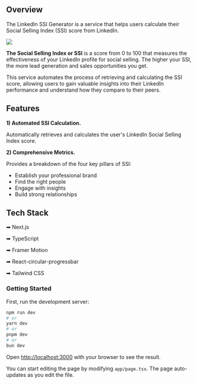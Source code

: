 ## Overview

The LinkedIn SSI Generator is a service that helps users calculate their Social Selling Index (SSI) score from LinkedIn.

<img src="https://github.com/getFrontend/react-100-questions-ua/raw/main/public/assets/images/app-lenkedin-generator-img.png" />

**The Social Selling Index or SSI** is a score from 0 to 100 that measures the effectiveness of your LinkedIn profile for social selling. The higher your SSI, the more lead generation and sales opportunities you get.

This service automates the process of retrieving and calculating the SSI score, allowing users to gain valuable insights into their LinkedIn performance and understand how they compare to their peers.

## Features

**1) Automated SSI Calculation.**

Automatically retrieves and calculates the user's LinkedIn Social Selling Index score.

**2) Comprehensive Metrics.**

Provides a breakdown of the four key pillars of SSI:

- Establish your professional brand
- Find the right people
- Engage with insights
- Build strong relationships

## Tech Stack

➡ Next.js

➡ TypeScript

➡ Framer Motion

➡ React-circular-progressbar

➡ Tailwind CSS

### Getting Started

First, run the development server:

```bash
npm run dev
# or
yarn dev
# or
pnpm dev
# or
bun dev
```

Open [http://localhost:3000](http://localhost:3000) with your browser to see the result.

You can start editing the page by modifying `app/page.tsx`. The page auto-updates as you edit the file.
